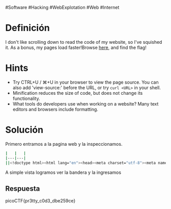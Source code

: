 #Software #Hacking #WebExplotation #Web #Internet 
# Definición
I don't like scrolling down to read the code of my website, so I've squished it. As a bonus, my pages load faster!Browse [here](http://titan.picoctf.net:51140/), and find the flag!
# Hints
- Try CTRL+U / ⌘+U in your browser to view the page source. You can also add 'view-source:' before the URL, or try `curl <URL>` in your shell.
- Minification reduces the size of code, but does not change its functionality.
- What tools do developers use when working on a website? Many text editors and browsers include formatting.
# Solución
Primero entramos a la pagina web y la inspeccionamos.
```bash
|   |   |
|---|---|
||<!doctype html><html lang="en"><head><meta charset="utf-8"><meta name="viewport" content="width=device-width,initial-scale=1"><title>picoCTF - picoGym \| Unminify Challenge</title><link rel="icon" type="image/png" sizes="32x32" href="[/favicon-32x32.png](http://titan.picoctf.net:51140/favicon-32x32.png)"><style>body{font-family:"Lucida Console",Monaco,monospace}h1,p{color:#000}</style></head><body class="picoctf{}" style="margin:0"><div class="picoctf{}" style="margin:0;padding:0;background-color:#757575;display:auto;height:40%"><a class="picoctf{}" href="[/](http://titan.picoctf.net:51140/)"><img src="[picoctf-logo-horizontal-white.svg](http://titan.picoctf.net:51140/picoctf-logo-horizontal-white.svg)" alt="picoCTF logo" style="display:inline-block;width:160px;height:90px;padding-left:30px"></a></div><center><br class="picoctf{}"><br class="picoctf{}"><div class="picoctf{}" style="padding-top:30px;border-radius:3%;box-shadow:0 5px 10px #0000004d;width:50%;align-self:center"><img class="picoctf{}" src="[hero.svg](http://titan.picoctf.net:51140/hero.svg)" alt="flag art" style="width:150px;height:150px"><div class="picoctf{}" style="width:85%"><h2 class="picoctf{}">Welcome to my flag distribution website!</h2><div class="picoctf{}" style="width:70%"><p class="picoctf{}">If you're reading this, your browser has succesfully received the flag.</p><p class="picoCTF{pr3tty_c0d3_dbe259ce}"></p><p class="picoctf{}">I just deliver flags, I don't know how to read them...</p></div></div><br class="picoctf{}"></div></center></body></html>|
```

A simple vista logramos ver la bandera y la ingresamos
## Respuesta
picoCTF{pr3tty_c0d3_dbe259ce}
